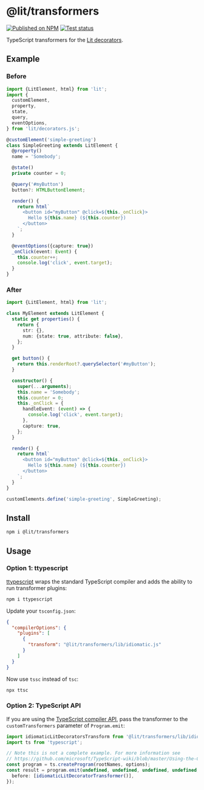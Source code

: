 # @lit/transformers

[npm-img]: https://img.shields.io/npm/v/@lit/transformers
[npm-href]: https://www.npmjs.com/package/@lit/transformers
[test-img]: https://github.com/lit/lit/workflows/Tests/badge.svg?branch=master
[test-href]: https://github.com/lit/lit/actions?query=workflow%3ATests+branch%3Amaster+event%3Apush

[![Published on NPM][npm-img]][npm-href]
[![Test status][test-img]][test-href]

TypeScript transformers for the [Lit decorators](https://lit.dev/docs/components/decorators/).

## Example

### Before

```ts
import {LitElement, html} from 'lit';
import {
  customElement,
  property,
  state,
  query,
  eventOptions,
} from 'lit/decorators.js';

@customElement('simple-greeting')
class SimpleGreeting extends LitElement {
  @property()
  name = 'Somebody';

  @state()
  private counter = 0;

  @query('#myButton')
  button?: HTMLButtonElement;

  render() {
    return html`
      <button id="myButton" @click=${this._onClick}>
        Hello ${this.name} (${this.counter})
      </button>
    `;
  }

  @eventOptions({capture: true})
  _onClick(event: Event) {
    this.counter++;
    console.log('click', event.target);
  }
}
```

### After

```ts
import {LitElement, html} from 'lit';

class MyElement extends LitElement {
  static get properties() {
    return {
      str: {},
      num: {state: true, attribute: false},
    };
  }

  get button() {
    return this.renderRoot?.querySelector('#myButton');
  }

  constructor() {
    super(...arguments);
    this.name = 'Somebody';
    this.counter = 0;
    this._onClick = {
      handleEvent: (event) => {
        console.log('click', event.target);
      },
      capture: true,
    };
  }

  render() {
    return html`
      <button id="myButton" @click=${this._onClick}>
        Hello ${this.name} (${this.counter})
      </button>
    `;
  }
}

customElements.define('simple-greeting', SimpleGreeting);
```

## Install

```sh
npm i @lit/transformers
```

## Usage

### Option 1: ttypescript

[ttypescript](https://github.com/cevek/ttypescript) wraps the standard
TypeScript compiler and adds the ability to run transformer plugins:

```sh
npm i ttypescript
```

Update your `tsconfig.json`:

```json
{
  "compilerOptions": {
    "plugins": [
      {
        "transform": "@lit/transformers/lib/idiomatic.js"
      }
    ]
  }
}
```

Now use `tssc` instead of `tsc`:

```sh
npx ttsc
```

### Option 2: TypeScript API

If you are using the [TypeScript compiler
API](https://github.com/microsoft/TypeScript-wiki/blob/master/Using-the-Compiler-API.md),
pass the transformer to the `customTransformers` parameter of `Program.emit`:

```ts
import idiomaticLitDecoratorsTransform from '@lit/transformers/lib/idiomatic.js';
import ts from 'typescript';

// Note this is not a complete example. For more information see
// https://github.com/microsoft/TypeScript-wiki/blob/master/Using-the-Compiler-API.md
const program = ts.createProgram(rootNames, options);
const result = program.emit(undefined, undefined, undefined, undefined, {
  before: [idiomaticLitDecoratorTransformer()],
});
```
